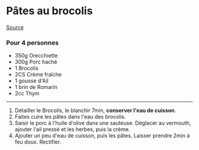 # Pâtes au brocolis

[Source](https://ricette.giallozafferano.it/Orecchiette-broccoli-e-salsiccia.html)

### Pour 4 personnes

- 350g Orecchiette
- 300g Porc haché
- 1 Brocolis
- 2CS Crème fraîche
- 1 gousse d'Ail
- 1 brin de Romarin
- 2cc Thym

---

1. Détailler le Brocolis, le blanchir 7min, **conserver l'eau de cuisson**.
2. Faites cuire les pâtes dans l'eau des brocolis.
3. Saisir le porc à l'huile d'olive dans une sauteuse. Déglacer au vermouth, ajouter l'ail pressé et les herbes, puis la crème.
4. Ajouter un peu d'eau de cuisson, puis les pâtes. Laisser prendre 2min à feu doux. Rectifier.
